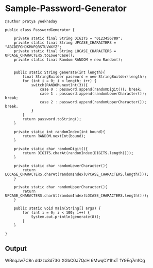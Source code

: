 # Sample-Password-Generator
	
	@author pratya yeekhaday
	
	public class PasswordGenerator {

		private static final String DIGITS = "0123456789";
		private static final String UPCASE_CHARACTERS = "ABCDEFGHJKMNPQRSTUVWXYZ";
		private static final String LOCASE_CHARACTERS = UPCASE_CHARACTERS.toLowerCase();
		private static final Random RANDOM = new Random();


		public static String generate(int length){
			final StringBuilder password = new StringBuilder(length);
			for (int i = 0; i < length; i++) {
				switch(RANDOM.nextInt(3)){
					case 0 : password.append(randomDigit()); break;
					case 1 : password.append(randomLowerCharacter()); break;
					case 2 : password.append(randomUpperCharacter()); break;
				}
			}
			return password.toString();
		}

		private static int randomIndex(int bound){
			return RANDOM.nextInt(bound);
		}

		private static char randomDigit(){
			return DIGITS.charAt(randomIndex(DIGITS.length()));
		}

		private static char randomLowerCharacter(){
			return LOCASE_CHARACTERS.charAt(randomIndex(UPCASE_CHARACTERS.length()));
		}

		private static char randomUpperCharacter(){
			return UPCASE_CHARACTERS.charAt(randomIndex(LOCASE_CHARACTERS.length()));
		}

		public static void main(String[] args) {
			for (int i = 0; i < 100; i++) {
				System.out.println(generate(8));
			}
		}
	
	}
## Output
WRnqJw7C8n
ddzzx3d73G
XGbC0J7QcH
6MwqCY1hxT
fY9Eq7m1Cg
